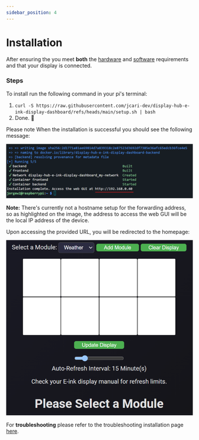 ```yaml
---
sidebar_position: 4
---
```


# Installation

After ensuring the you meet **both** the [hardware](/docs/quickstart/hardware-requirements) and [software](/docs/quickstart/software-requirements) requirements and that your display is connected.

### Steps

To install run the following command in your pi's terminal:

1. `curl -S https://raw.githubusercontent.com/jcari-dev/display-hub-e-ink-display-dashboard/refs/heads/main/setup.sh | bash`
2. Done. 🎉

Please note When the installation is successful you should see the following message:

![Select SPI](/img/installation_complete.png)


**Note:** There's currently not a hostname setup for the forwarding address, so as highlighted on the image, the address to access the web GUI will be the local IP address of the device.


Upon accessing the provided URL, you will be redirected to the homepage:

![Homepage](/img/installation_complete_homepage.png)


For **troubleshooting** please refer to the troubleshooting installation page [here](/docs/resources/troubleshooting).


